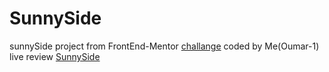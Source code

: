 # SunnySide
sunnySide project from FrontEnd-Mentor [challange](https://www.frontendmentor.io/challenges/sunnyside-agency-landing-page-7yVs3B6ef)
coded by Me(Oumar-1)
live review [SunnySide](https://oumar-1.github.io/SunnySide/)
